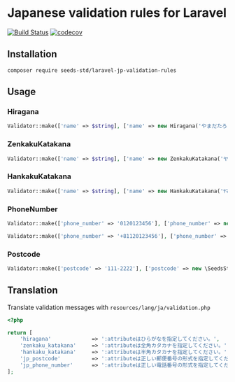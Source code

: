 # Japanese validation rules for Laravel

[![Build Status](https://travis-ci.com/seeds-std/laravel-jp-validation-rules.svg?branch=master)](https://travis-ci.com/seeds-std/laravel-jp-validation-rules)
[![codecov](https://codecov.io/gh/seeds-std/laravel-jp-validation-rules/branch/master/graph/badge.svg)](https://codecov.io/gh/seeds-std/laravel-jp-validation-rules)

## Installation

```shell
composer require seeds-std/laravel-jp-validation-rules
```

## Usage

### Hiragana

```php
Validator::make(['name' => $string], ['name' => new Hiragana('やまだたろう')]);
```

### ZenkakuKatakana

```php
Validator::make(['name' => $string], ['name' => new ZenkakuKatakana('ヤマダタロウ')]);
```

### HankakuKatakana

```php
Validator::make(['name' => $string], ['name' => new HankakuKatakana('ﾔﾏﾀﾞﾀﾛｳ')]);
```

### PhoneNumber

```php
Validator::make(['phone_number' => '0120123456'], ['phone_number' => new \SeedsStd\JpValidationRules\PhoneNumber()]);
```

```php
Validator::make(['phone_number' => '+81120123456'], ['phone_number' => new \SeedsStd\JpValidationRules\PhoneNumber(['allow_country_code' => true])]);
```

### Postcode

```php
Validator::make(['postcode' => '111-2222'], ['postcode' => new \SeedsStd\JpValidationRules\Postcode()]);
```

## Translation

Translate validation messages with `resources/lang/ja/validation.php`

```php
<?php

return [
    'hiragana'             => ':attributeはひらがなを指定してください。',
    'zenkaku_katakana'     => ':attributeは全角カタカナを指定してください。',
    'hankaku_katakana'     => ':attributeは半角カタカナを指定してください。',
    'jp_postcode'          => ':attributeは正しい郵便番号の形式を指定してください。',
    'jp_phone_number'      => ':attributeは正しい電話番号の形式を指定してください。',
];
```
